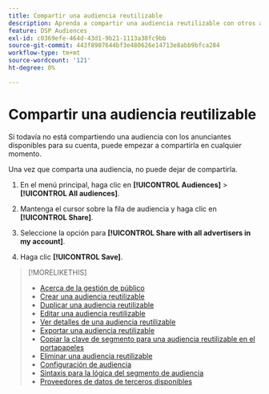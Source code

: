 ```yaml
---
title: Compartir una audiencia reutilizable
description: Aprenda a compartir una audiencia reutilizable con otros anunciantes disponibles para su cuenta.
feature: DSP Audiences
exl-id: c0369efe-464d-43d1-9b21-1113a38fc9bb
source-git-commit: 443f8907644bf3e480626e14713e8abb9bfca284
workflow-type: tm+mt
source-wordcount: '121'
ht-degree: 0%

---
```


# Compartir una audiencia reutilizable

Si todavía no está compartiendo una audiencia con los anunciantes disponibles para su cuenta, puede empezar a compartirla en cualquier momento.

Una vez que comparta una audiencia, no puede dejar de compartirla.

1. En el menú principal, haga clic en **[!UICONTROL Audiences]** > **[!UICONTROL All audiences]**.

1. Mantenga el cursor sobre la fila de audiencia y haga clic en **[!UICONTROL Share]**.

1. Seleccione la opción para **[!UICONTROL Share with all advertisers in my account]**.

1. Haga clic **[!UICONTROL Save]**.

>[!MORELIKETHIS]
>
>* [Acerca de la gestión de público](audience-about.md)
>* [Crear una audiencia reutilizable](reusable-audience-create.md)
>* [Duplicar una audiencia reutilizable](reusable-audience-duplicate.md)
>* [Editar una audiencia reutilizable](reusable-audience-edit.md)
>* [Ver detalles de una audiencia reutilizable](reusable-audience-view-details.md)
>* [Exportar una audiencia reutilizable](reusable-audience-export.md)
>* [Copiar la clave de segmento para una audiencia reutilizable en el portapapeles](reusable-audience-clipboard.md)
>* [Eliminar una audiencia reutilizable](reusable-audience-delete.md)
>* [Configuración de audiencia](audience-settings.md)
>* [Sintaxis para la lógica del segmento de audiencia](audience-segment-logic-syntax.md)
>* [Proveedores de datos de terceros disponibles](third-party-data-providers.md)

